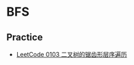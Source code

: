 # BFS

## Practice

- [LeetCode 0103 二叉树的锯齿形层序遍历](https://leetcode-cn.com/problems/binary-tree-zigzag-level-order-traversal/)
